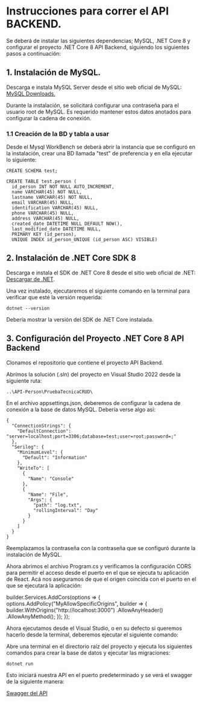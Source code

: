 # Instrucciones para correr el API BACKEND.

 Se deberá de instalar las siguientes dependencias; MySQL, .NET Core 8 y configurar el proyecto .NET Core 8 API Backend, siguiendo los siguientes pasos a continuación:

## 1. Instalación de MySQL.

Descarga e instala MySQL Server desde el sitio web oficial de MySQL: [MySQL Downloads.](https://dev.mysql.com/downloads/mysql/)

Durante la instalación, se solicitará configurar una contraseña para el usuario root de MySQL. Es requerido mantener estos datos anotados para configurar la cadena de conexión.

### 1.1 Creación de la BD y tabla a usar

Desde el Mysql WorkBench se deberá abrir la instancia que se configuró en la instalación, crear una BD llamada "test" de preferencia y en ella ejecutar lo siguiente:

```
CREATE SCHEMA test;

CREATE TABLE test.person (
  id_person INT NOT NULL AUTO_INCREMENT,
  name VARCHAR(45) NOT NULL,
  lastname VARCHAR(45) NOT NULL,
  email VARCHAR(45) NULL,
  identification VARCHAR(45) NULL,
  phone VARCHAR(45) NULL,
  address VARCHAR(45) NULL,
  created_date DATETIME NULL DEFAULT NOW(),
  last_modified_date DATETIME NULL,
  PRIMARY KEY (id_person),
  UNIQUE INDEX id_person_UNIQUE (id_person ASC) VISIBLE)
```

## 2. Instalación de .NET Core SDK 8

Descarga e instala el SDK de .NET Core 8 desde el sitio web oficial de .NET: [Descargar de .NET](https://dotnet.microsoft.com/download/dotnet/3.1).

Una vez instalado, ejecutaremos el siguiente comando en la terminal para verificar que esté la versión requerida:

```dotnet --version```

Debería mostrar la versión del SDK de .NET Core instalada.

## 3. Configuración del Proyecto .NET Core 8 API Backend

Clonamos el repositorio que contiene el proyecto API Backend.

Abrímos la solución (.sln) del proyecto en Visual Studio 2022 desde la siguiente ruta:

```..\API-Person\PruebaTecnicaCRUD\```

En el archivo appsettings.json, deberemos de configurar la cadena de conexión a la base de datos MySQL. Debería verse algo así:

```
{
  "ConnectionStrings": {
    "DefaultConnection": "server=localhost;port=3306;database=test;user=root;password=;"
  },
  "Serilog": {
    "MinimumLevel": {
      "Default": "Information"
    },
    "WriteTo": [
      {
        "Name": "Console"
      },
      {
        "Name": "File",
        "Args": {
          "path": "log.txt",
          "rollingInterval": "Day"
        }
      }
    ]
  }
}

```

Reemplazamos la contraseña con la contraseña que se configuró durante la instalación de MySQL.

Ahora abrimos el archivo Program.cs y verificamos la configuración CORS para permitir el acceso desde el puerto en el que se ejecuta tu aplicación de React. Acá nos aseguramos de que el origen coincida con el puerto en el que se ejecutará la aplicación:

builder.Services.AddCors(options =>
{
    options.AddPolicy("MyAllowSpecificOrigins",
        builder =>
        {
            builder.WithOrigins("http://localhost:3000")
                   .AllowAnyHeader()
                   .AllowAnyMethod();
        });
});

Ahora ejecutamos desde el Visual Studio, o en su defecto si queremos hacerlo desde la terminal, deberemos ejecutar el siguiente comando:

Abre una terminal en el directorio raíz del proyecto y ejecuta los siguientes comandos para crear la base de datos y ejecutar las migraciones:

```dotnet run```

Esto iniciará nuestra API en el puerto predeterminado y se verá el swagger de la siguiente manera:

[Swagger del API](resources/swagger_running.png)
